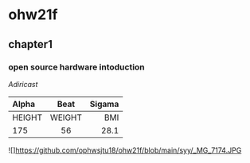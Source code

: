 # ohw21f

## chapter1
### open source hardware intoduction


*Adiricast*

|Alpha|Beat|Sigama|
|:--|:---:|----:|
|HEIGHT|WEIGHT|BMI|
|175|56|28.1|

![]https://github.com/ophwsjtu18/ohw21f/blob/main/syy/_MG_7174.JPG

